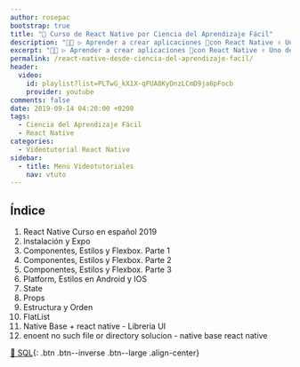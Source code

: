 ```yaml
---
author: rosepac
bootstrap: true
title: "🥇 Curso de React Native por Ciencia del Aprendizaje Fácil"
description: "👨‍💻 ▷ Aprender a crear aplicaciones 📲con React Native ✌️ Uno de los frameworks más importantes de creación de aplicaciones móviles nativas ⭐️"
excerpt: "👨‍💻 ▷ Aprender a crear aplicaciones 📲con React Native ✌️ Uno de los frameworks más importantes de creación de aplicaciones móviles nativas ⭐️"
permalink: /react-native-desde-ciencia-del-aprendizaje-facil/
header:
  video:
    id: playlist?list=PLTwG_kX1X-qFUA8KyDnzLCmD9ja6pFocb
    provider: youtube
comments: false
date: 2019-09-14 04:20:00 +0200
tags:
  - Ciencia del Aprendizaje Fácil
  - React Native
categories:
  - Videotutorial React Native
sidebar:
  - title: Menú Videotutoriales
    nav: vtuto
---
```


## &Iacute;ndice

1. React Native Curso en español 2019
2. Instalación y Expo
3. Componentes, Estilos y Flexbox. Parte 1
4. Componentes, Estilos y Flexbox. Parte 2
5. Componentes, Estilos y Flexbox. Parte 3
6. Platform, Estilos en Android y IOS
7. State
8. Props
9. Estructura y Orden
10. FlatList
11. Native Base + react native - Libreria UI
12. enoent no such file or directory solucion - native base react native

[🧠 SQL](/cursos-tecnologia/#sql){: .btn .btn--inverse .btn--large .align-center}
